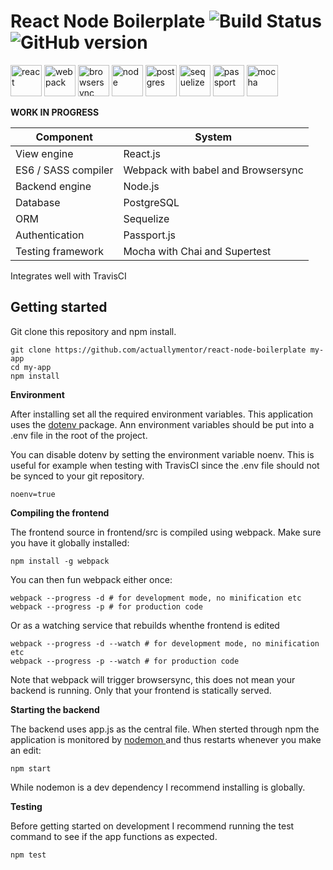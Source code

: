 # React Node Boilerplate ![Build Status](https://travis-ci.org/actuallymentor/react-node-boilerplate.svg?branch=development)  ![GitHub version](https://badge.fury.io/gh/actuallymentor%2Freact-node-boilerplate.svg)

<img height="50px" alt="react" src="http://i.imgur.com/84PLMw0.jpg" />
<img height="50px" alt="webpack" src="http://i.imgur.com/ZtANAeL.png" />
<img height="50px" alt="browsersync" src="http://i.imgur.com/L5peje9.png" />
<img height="50px" alt="node" src="http://i.imgur.com/PYufxoi.png" />
<img height="50px" alt="postgres" src="http://i.imgur.com/AldJhsu.png" />
<img height="50px" alt="sequelize" src="http://i.imgur.com/Tb20nQM.png" />
<img height="50px" alt="passport" src="http://i.imgur.com/AFsm9Z1.png" />
<img height="50px" alt="mocha" src="http://i.imgur.com/yo9d9Qe.png" />

**WORK IN PROGRESS**

| Component | System |
| ---------- | -------- |
| View engine | React.js |
| ES6 / SASS compiler | Webpack with babel and Browsersync |
| Backend engine | Node.js |
| Database | PostgreSQL |
| ORM | Sequelize |
| Authentication | Passport.js |
| Testing framework | Mocha with Chai and Supertest |

Integrates well with TravisCI

## Getting started

Git clone this repository and npm install.

``` shell
git clone https://github.com/actuallymentor/react-node-boilerplate my-app
cd my-app
npm install
```

**Environment**

After installing set all the required environment variables. This application uses the [ dotenv ]( https://github.com/bkeepers/dotenv ) package. Ann environment variables should be put into a .env file in the root of the project.

You can disable dotenv by setting the environment variable noenv. This is useful for example when testing with TravisCI since the .env file should not be synced to your git repository.

```shell
noenv=true
```

**Compiling the frontend**

The frontend source in frontend/src is compiled using webpack. Make sure you have it globally installed:

```shell
npm install -g webpack
```

You can then fun webpack either once:

```shell
webpack --progress -d # for development mode, no minification etc
webpack --progress -p # for production code

```

Or as a watching service that rebuilds whenthe frontend is edited

```shell
webpack --progress -d --watch # for development mode, no minification etc
webpack --progress -p --watch # for production code
```

Note that webpack will trigger browsersync, this does not mean your backend is running. Only that your frontend is statically served.

**Starting the backend**

The backend uses app.js as the central file. When sterted through npm the application is monitored by [ nodemon ]( https://github.com/remy/nodemon ) and thus restarts whenever you make an edit:

```shell
npm start
```

While nodemon is a dev dependency I recommend installing is globally.

**Testing**

Before getting started on development I recommend running the test command to see if the app functions as expected.

```shell
npm test
```
